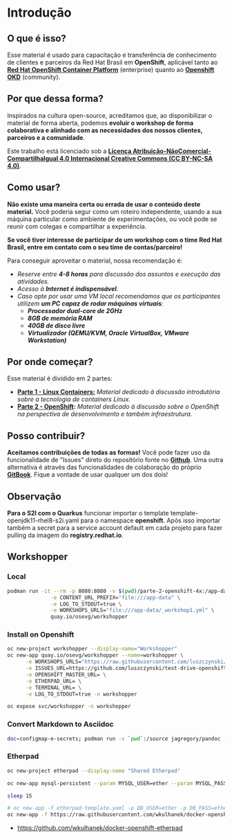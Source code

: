 # Introdução

## O que é isso?

Esse material é usado para capacitação e transferência de conhecimento de clientes e parceiros da Red Hat Brasil em **OpenShift**, aplicável tanto ao [**Red Hat OpenShift Container Platform**](https://www.openshift.com/container-platform/index.html) \(enterprise\) quanto ao [**Openshift OKD**](https://www.okd.io/) \(community\).

## Por que dessa forma?

Inspirados na cultura open-source, acreditamos que, ao disponibilizar o material de forma aberta, podemos **evoluir o workshop de forma colaborativa e alinhado com as necessidades dos nossos clientes, parceiros e a comunidade**.

Este trabalho está licenciado sob a [**Licença Atribuição-NãoComercial-CompartilhaIgual 4.0 Internacional Creative Commons \(CC BY-NC-SA 4.0\)**](https://creativecommons.org/licenses/by-nc-sa/4.0/deed.pt_BR).

## Como usar?

**Não existe uma maneira certa ou errada de usar o conteúdo deste material.** Você poderia segur como um roteiro independente, usando a sua máquina particular como ambiente de experimentações, ou você pode se reunir com colegas e compartilhar a experiência.

**Se você tiver interesse de participar de um workshop com o time Red Hat Brasil, entre em contato com o seu time de contas/parceiro!**

Para conseguir aproveitar o material, nossa recomendação é:

* _Reserve entre **4-8 horas** para discussão dos assuntos e execução das atividades._
* _Acesso à **Internet é indispensável**._
* _Caso opte por usar uma VM local recomendamos que os participantes utilizem **um PC capaz de rodar máquinas virtuais**:_
  * _**Processador dual-core de 2GHz**_
  * _**8GB de memória RAM**_
  * _**40GB de disco livre**_
  * _**Virtualizador \(QEMU/KVM, Oracle VirtualBox, VMware Workstation\)**_

## Por onde começar?

Esse material é dividido em 2 partes:

* [**Parte 1 - Linux Containers:**](parte-1-containers/) _Material dedicado à discussão introdutória sobre a tecnologia de containers Linux._
* [**Parte 2 - OpenShift**](parte-2-openshift/)**:** _Material dedicado à discussão sobre o OpenShift na perspectiva de desenvolvimento e também infraestrutura._

## Posso contribuir?

**Aceitamos contribuições de todas as formas!** Você pode fazer uso da funcionalidade de "Issues" direto do repositório fonte no [**Github**](https://github.com/redhat-sa-brazil/workshop-openshift). Uma outra alternativa é através das funcionalidades de colaboração do próprio [**GitBook**](https://redhat-sa-brazil.gitbooks.io/workshop-openshift). Fique a vontade de usar qualquer um dos dois!


## Observação

**Para o S2I com o Quarkus** funcionar importar o template template-openjdk11-rhel8-s2i.yaml para o namespace **openshift**. Após isso importar também a secret para a service account default em cada projeto para fazer pulling da imagem do **registry.redhat.io**.

## Workshopper

### Local

```bash
podman run -it --rm -p 8080:8080 -v $(pwd)/parte-2-openshift-4x:/app-data \
              -e CONTENT_URL_PREFIX="file:///app-data" \
              -e LOG_TO_STDOUT=true \
              -e WORKSHOPS_URLS="file:///app-data/_workshop1.yml" \
              quay.io/osevg/workshopper
```

### Install on Openshift

```bash
oc new-project workshopper --display-name="Workshopper"
oc new-app quay.io/osevg/workshopper --name=workshopper \
      -e WORKSHOPS_URLS="https://raw.githubusercontent.com/luszczynski/test-drive-openshift/master/parte-2-openshift-4x/_workshop1.yml" \
      -e ISSUES_URL=https://github.com/luszczynski/test-drive-openshift/issues \
      -e OPENSHIFT_MASTER_URL= \
      -e ETHERPAD_URL= \
      -e TERMINAL_URL= \
      -e LOG_TO_STDOUT=true -n workshopper

oc expose svc/workshopper -n workshopper
```

### Convert Markdown to Asciidoc

```bash
doc=configmap-e-secrets; podman run -v `pwd`:/source jagregory/pandoc --atx-headers --normalize --verbose --wrap=none --reference-links -s -S -t asciidoc -o parte-2-openshift-4x/$doc.adoc parte-2-openshift-4x/$doc.md
```

### Etherpad

```bash
oc new-project etherpad --display-name "Shared Etherpad"

oc new-app mysql-persistent --param MYSQL_USER=ether --param MYSQL_PASSWORD=ether --param MYSQL_DATABASE=ether --param VOLUME_CAPACITY=2Gi --param MYSQL_VERSION=5.7 -n etherpad

sleep 15

# oc new-app -f etherpad-template.yaml -p DB_USER=ether -p DB_PASS=ether -p DB_DBID=ether -p DB_PORT=3306 -p DB_HOST=mysql -p ADMIN_PASSWORD=secret
oc new-app -f https://raw.githubusercontent.com/wkulhanek/docker-openshift-etherpad/master/etherpad-template.yaml -p DB_USER=ether -p DB_PASS=ether -p DB_DBID=ether -p DB_PORT=3306 -p DB_HOST=mysql -p ADMIN_PASSWORD=secret -n etherpad
```

* https://github.com/wkulhanek/docker-openshift-etherpad